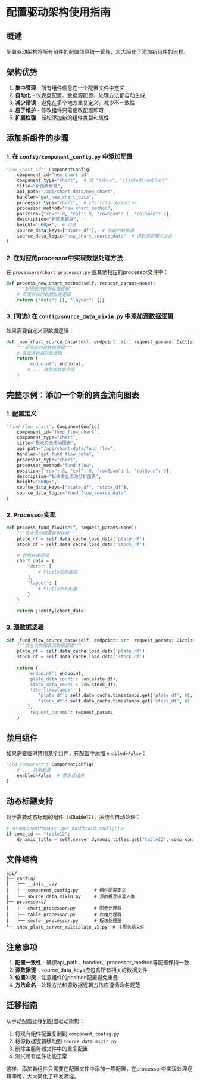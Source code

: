 # 配置驱动架构使用指南

## 概述

配置驱动架构将所有组件的配置信息统一管理，大大简化了添加新组件的流程。

## 架构优势

1. **集中管理** - 所有组件信息在一个配置文件中定义
2. **自动化** - 仪表盘配置、数据源配置、处理方法都自动生成
3. **减少错误** - 避免在多个地方重复定义，减少不一致性
4. **易于维护** - 修改组件只需更改配置即可
5. **扩展性强** - 轻松添加新的组件类型和属性

## 添加新组件的步骤

### 1. 在 `config/component_config.py` 中添加配置

```python
"new_chart_id": ComponentConfig(
    component_id="new_chart_id",
    component_type="chart",  # 或 "table", "stackedAreaChart"
    title="新图表标题",
    api_path="/api/chart-data/new_chart",
    handler="get_new_chart_data",
    processor_type="chart",  # chart/table/sector
    processor_method="new_chart_method",
    position={"row": 8, "col": 0, "rowSpan": 1, "colSpan": 4},
    description="新图表数据",
    height="600px",  # 可选
    source_data_keys=["plate_df"],  # 依赖的数据源
    source_data_logic="new_chart_source_data"  # 源数据逻辑方法名
)
```

### 2. 在对应的processor中实现数据处理方法

在 `processors/chart_processor.py` 或其他相应的processor文件中：

```python
def process_new_chart_method(self, request_params=None):
    """新图表的数据处理逻辑"""
    # 实现具体的数据处理逻辑
    return {"data": [], "layout": {}}
```

### 3. (可选) 在 `config/source_data_mixin.py` 中添加源数据逻辑

如果需要自定义源数据逻辑：

```python
def _new_chart_source_data(self, endpoint: str, request_params: Dict[str, Any]) -> Dict[str, Any]:
    """新图表的源数据逻辑"""
    # 实现源数据获取逻辑
    return {
        'endpoint': endpoint,
        # ... 其他源数据字段
    }
```

## 完整示例：添加一个新的资金流向图表

### 1. 配置定义

```python
"fund_flow_chart": ComponentConfig(
    component_id="fund_flow_chart",
    component_type="chart",
    title="板块资金流向图表",
    api_path="/api/chart-data/fund_flow",
    handler="get_fund_flow_data",
    processor_type="chart",
    processor_method="fund_flow",
    position={"row": 8, "col": 0, "rowSpan": 1, "colSpan": 5},
    description="板块资金流向分析图表",
    height="500px",
    source_data_keys=["plate_df", "stock_df"],
    source_data_logic="fund_flow_source_data"
)
```

### 2. Processor实现

```python
def process_fund_flow(self, request_params=None):
    """资金流向图表数据处理"""
    plate_df = self.data_cache.load_data('plate_df')
    stock_df = self.data_cache.load_data('stock_df')
    
    # 数据处理逻辑
    chart_data = {
        "data": [
            # Plotly图表数据
        ],
        "layout": {
            # Plotly布局配置
        }
    }
    
    return jsonify(chart_data)
```

### 3. 源数据逻辑

```python
def _fund_flow_source_data(self, endpoint: str, request_params: Dict[str, Any]) -> Dict[str, Any]:
    """资金流向图表源数据逻辑"""
    plate_df = self.data_cache.load_data('plate_df')
    stock_df = self.data_cache.load_data('stock_df')
    
    return {
        'endpoint': endpoint,
        'plate_data_count': len(plate_df),
        'stock_data_count': len(stock_df),
        'file_timestamps': {
            'plate_df': self.data_cache.timestamps.get('plate_df', 0),
            'stock_df': self.data_cache.timestamps.get('stock_df', 0)
        },
        'request_params': request_params
    }
```

## 禁用组件

如果需要临时禁用某个组件，在配置中添加 `enabled=False`：

```python
"old_component": ComponentConfig(
    # ... 其他配置
    enabled=False  # 禁用该组件
)
```

## 动态标题支持

对于需要动态标题的组件（如table12），系统会自动处理：

```python
# 在ComponentManager.get_dashboard_config()中
if comp_id == "table12":
    dynamic_title = self.server.dynamic_titles.get("table12", comp_config.title)
```

## 文件结构

```
api/
├── config/
│   ├── __init__.py
│   ├── component_config.py      # 组件配置定义
│   └── source_data_mixin.py     # 源数据逻辑混入类
├── processors/
│   ├── chart_processor.py       # 图表处理器
│   ├── table_processor.py       # 表格处理器
│   └── sector_processor.py      # 板块处理器
└── show_plate_server_multiplate_v2.py  # 主服务器文件
```

## 注意事项

1. **配置一致性** - 确保api_path、handler、processor_method等配置保持一致
2. **源数据键** - source_data_keys应包含所有相关的数据文件
3. **位置冲突** - 注意组件的position配置避免重叠
4. **方法命名** - 处理方法和源数据逻辑方法应遵循命名规范

## 迁移指南

从手动配置迁移到配置驱动架构：

1. 将现有组件配置复制到 `component_config.py`
2. 将源数据逻辑移动到 `source_data_mixin.py`
3. 删除主服务器文件中的重复配置
4. 测试所有组件功能正常

这样，添加新组件只需要在配置文件中添加一项配置，在processor中实现处理逻辑即可，大大简化了开发流程。
